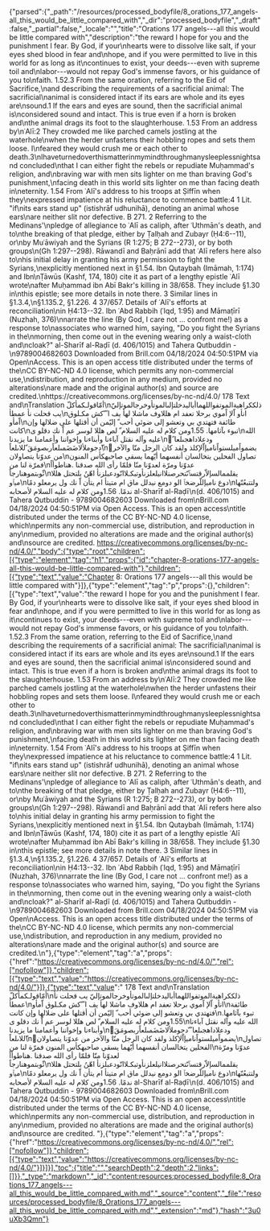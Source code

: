 {"parsed":{"_path":"/resources/processed_bodyfile/8_orations_177_angels-all_this_would_be_little_compared_with","_dir":"processed_bodyfile","_draft":false,"_partial":false,"_locale":"","title":"Orations 177 angels---all this would be little compared with","description":"the reward I hope for you and the punishment I fear. By God, if your\nhearts were to dissolve like salt, if your eyes shed blood in fear and\nhope, and if you were permitted to live in this world for as long as it\ncontinues to exist, your deeds---even with supreme toil and\nlabor---would not repay God's immense favors, or his guidance of you to\nfaith. 1.52.3 From the same oration, referring to the Eid of Sacrifice,\nand describing the requirements of a sacrificial animal: The sacrificial\nanimal is considered intact if its ears are whole and its eyes are\nsound.1 If the ears and eyes are sound, then the sacrificial animal is\nconsidered sound and intact. This is true even if a horn is broken and\nthe animal drags its foot to the slaughterhouse. 1.53 From an address by\nʿAlī:2 They crowded me like parched camels jostling at the waterhole\nwhen the herder unfastens their hobbling ropes and sets them loose. I\nfeared they would crush me or each other to death.3\nIhaveturnedoverthismatterinmymindthroughmanysleeplessnightsand concluded\nthat I can either fight the rebels or repudiate Muḥammad's religion, and\nbraving war with men sits lighter on me than braving God's punishment,\nfacing death in this world sits lighter on me than facing death in\neternity. 1.54 From ʿAlī's address to his troops at Ṣiffīn when they\nexpressed impatience at his reluctance to commence battle:4 1 Lit. \"if\nits ears stand up\" (istishrāf udhunihā), denoting an animal whose ears\nare neither slit nor defective. B 271. 2 Referring to the Medinans'\npledge of allegiance to ʿAlī as caliph, after ʿUthmān's death, and to\nthe breaking of that pledge, either by Ṭalḥah and Zubayr (Ḥ4:6--11), or\nby Muʿāwiyah and the Syrians (R 1:275; B 272--273), or by both groups\n(Gh 1:297--298). Rāwandī and Baḥrānī add that ʿAlī refers here also to\nhis initial delay in granting his army permission to fight the Syrians,\nexplicitly mentioned next in §1.54. Ibn Qutaybah (Imāmah, 1:174) and Ibn\nṬāwūs (Kashf, 174, 180) cite it as part of a lengthy epistle ʿAlī wrote\nafter Muḥammad ibn Abī Bakr's killing in 38/658. They include §1.30 in\nthis epistle; see more details in note there. 3 Similar lines in §1.3.4,\n§1.135.2, §1.226. 4 37/657. Details of ʿAlī's efforts at reconciliation\nin Ḥ4:13--32. Ibn ʿAbd Rabbih (ʿIqd, 1:95) and Māmaṭīrī (Nuzhah, 376)\nnarrate the line (By God, I care not ... confront me!) as a response to\nassociates who warned him, saying, \"Do you fight the Syrians in the\nmorning, then come out in the evening wearing only a waist-cloth and\ncloak?\" al-Sharīf al-Raḍī (d. 406/1015) and Tahera Qutbuddin -\n9789004682603 Downloaded from Brill.com 04/18/2024 04:50:51PM via Open\nAccess. This is an open access title distributed under the terms of the\nCC BY-NC-ND 4.0 license, which permits any non-commercial use,\ndistribution, and reproduction in any medium, provided no alterations\nare made and the original author(s) and source are credited.\nhttps://creativecommons.org/licenses/by-nc-nd/4.0/ 178 Text and\nTranslation أمّاقولـكمأكلّ\nذلككراهيةالموتفواللهماأباليدخلتإلىالموتأوخرجالموتإليّ يب قحلت نأ عمطأ\nانأو اّلإ اًموي برحلا تعفد ام هللاوف ماشلا لهأ يف ا ً ّكش مكـلوق اّمأو\nطائفة فتهتدي بي وتعشو إلى ضوئي أحب ّ إليّمن أن أقتلها على ضلالها وإن كانت\nتبوء بآثامها. 1.55ومن كلام له عليه السلام ّ لص هللا لوسر عم اّ نك دقلو ى\nالله عليه وآله نقتل آباءنا وأبناءنا وإخواننا وأعمامنا ما يزيدنا\nّودعلاداهجىلعا ً ّدجوملألاضَضَمىلعاًربصومَقَ ّللاىلعاً\nّيضمواًميلستواًناميإاّلإكلذ ولقد كان الرجل منّا والآخر من عدوّنا يتصاولان\nتصاول الفحلين يتخالسان أنفسهما أيّهما يسقي صاحبهكأس المنون فمرّة لنا من\nعدوّنا ومرّة لعدوّنا منّا فلمّا رأى الله صدقنا .هناطوأاً ئّوبتموهنارجاً\nيقلممالسإلاّرقتسٱىّتحرصنلاانيلعلزنأوتبكـلاانّودعبلزنأ اهّنُ بلتحتل هللا ميٱو\nدوع ناميإللّرضخٱ الو دومع نيدلل ماق ام متيتأ ام يتأن اّ نك ول يرمعلو دمًا\nولتتبعُنّها ندمًا. 1.56ومن كلام له عليه السلام لأصحابه al-Sharīf al-Raḍī\n(d. 406/1015) and Tahera Qutbuddin - 9789004682603 Downloaded from\nBrill.com 04/18/2024 04:50:51PM via Open Access. This is an open access\ntitle distributed under the terms of the CC BY-NC-ND 4.0 license, which\npermits any non-commercial use, distribution, and reproduction in any\nmedium, provided no alterations are made and the original author(s) and\nsource are credited. https://creativecommons.org/licenses/by-nc-nd/4.0/","body":{"type":"root","children":[{"type":"element","tag":"h1","props":{"id":"chapter-8-orations-177-angels-all-this-would-be-little-compared-with"},"children":[{"type":"text","value":"Chapter 8: Orations 177 angels---all this would be little compared with"}]},{"type":"element","tag":"p","props":{},"children":[{"type":"text","value":"the reward I hope for you and the punishment I fear. By God, if your\nhearts were to dissolve like salt, if your eyes shed blood in fear and\nhope, and if you were permitted to live in this world for as long as it\ncontinues to exist, your deeds---even with supreme toil and\nlabor---would not repay God's immense favors, or his guidance of you to\nfaith. 1.52.3 From the same oration, referring to the Eid of Sacrifice,\nand describing the requirements of a sacrificial animal: The sacrificial\nanimal is considered intact if its ears are whole and its eyes are\nsound.1 If the ears and eyes are sound, then the sacrificial animal is\nconsidered sound and intact. This is true even if a horn is broken and\nthe animal drags its foot to the slaughterhouse. 1.53 From an address by\nʿAlī:2 They crowded me like parched camels jostling at the waterhole\nwhen the herder unfastens their hobbling ropes and sets them loose. I\nfeared they would crush me or each other to death.3\nIhaveturnedoverthismatterinmymindthroughmanysleeplessnightsand concluded\nthat I can either fight the rebels or repudiate Muḥammad's religion, and\nbraving war with men sits lighter on me than braving God's punishment,\nfacing death in this world sits lighter on me than facing death in\neternity. 1.54 From ʿAlī's address to his troops at Ṣiffīn when they\nexpressed impatience at his reluctance to commence battle:4 1 Lit. \"if\nits ears stand up\" (istishrāf udhunihā), denoting an animal whose ears\nare neither slit nor defective. B 271. 2 Referring to the Medinans'\npledge of allegiance to ʿAlī as caliph, after ʿUthmān's death, and to\nthe breaking of that pledge, either by Ṭalḥah and Zubayr (Ḥ4:6--11), or\nby Muʿāwiyah and the Syrians (R 1:275; B 272--273), or by both groups\n(Gh 1:297--298). Rāwandī and Baḥrānī add that ʿAlī refers here also to\nhis initial delay in granting his army permission to fight the Syrians,\nexplicitly mentioned next in §1.54. Ibn Qutaybah (Imāmah, 1:174) and Ibn\nṬāwūs (Kashf, 174, 180) cite it as part of a lengthy epistle ʿAlī wrote\nafter Muḥammad ibn Abī Bakr's killing in 38/658. They include §1.30 in\nthis epistle; see more details in note there. 3 Similar lines in §1.3.4,\n§1.135.2, §1.226. 4 37/657. Details of ʿAlī's efforts at reconciliation\nin Ḥ4:13--32. Ibn ʿAbd Rabbih (ʿIqd, 1:95) and Māmaṭīrī (Nuzhah, 376)\nnarrate the line (By God, I care not ... confront me!) as a response to\nassociates who warned him, saying, \"Do you fight the Syrians in the\nmorning, then come out in the evening wearing only a waist-cloth and\ncloak?\" al-Sharīf al-Raḍī (d. 406/1015) and Tahera Qutbuddin -\n9789004682603 Downloaded from Brill.com 04/18/2024 04:50:51PM via Open\nAccess. This is an open access title distributed under the terms of the\nCC BY-NC-ND 4.0 license, which permits any non-commercial use,\ndistribution, and reproduction in any medium, provided no alterations\nare made and the original author(s) and source are credited.\n"},{"type":"element","tag":"a","props":{"href":"https://creativecommons.org/licenses/by-nc-nd/4.0/","rel":["nofollow"]},"children":[{"type":"text","value":"https://creativecommons.org/licenses/by-nc-nd/4.0/"}]},{"type":"text","value":" 178 Text and\nTranslation أمّاقولـكمأكلّ\nذلككراهيةالموتفواللهماأباليدخلتإلىالموتأوخرجالموتإليّ يب قحلت نأ عمطأ\nانأو اّلإ اًموي برحلا تعفد ام هللاوف ماشلا لهأ يف ا ً ّكش مكـلوق اّمأو\nطائفة فتهتدي بي وتعشو إلى ضوئي أحب ّ إليّمن أن أقتلها على ضلالها وإن كانت\nتبوء بآثامها. 1.55ومن كلام له عليه السلام ّ لص هللا لوسر عم اّ نك دقلو ى\nالله عليه وآله نقتل آباءنا وأبناءنا وإخواننا وأعمامنا ما يزيدنا\nّودعلاداهجىلعا ً ّدجوملألاضَضَمىلعاًربصومَقَ ّللاىلعاً\nّيضمواًميلستواًناميإاّلإكلذ ولقد كان الرجل منّا والآخر من عدوّنا يتصاولان\nتصاول الفحلين يتخالسان أنفسهما أيّهما يسقي صاحبهكأس المنون فمرّة لنا من\nعدوّنا ومرّة لعدوّنا منّا فلمّا رأى الله صدقنا .هناطوأاً ئّوبتموهنارجاً\nيقلممالسإلاّرقتسٱىّتحرصنلاانيلعلزنأوتبكـلاانّودعبلزنأ اهّنُ بلتحتل هللا ميٱو\nدوع ناميإللّرضخٱ الو دومع نيدلل ماق ام متيتأ ام يتأن اّ نك ول يرمعلو دمًا\nولتتبعُنّها ندمًا. 1.56ومن كلام له عليه السلام لأصحابه al-Sharīf al-Raḍī\n(d. 406/1015) and Tahera Qutbuddin - 9789004682603 Downloaded from\nBrill.com 04/18/2024 04:50:51PM via Open Access. This is an open access\ntitle distributed under the terms of the CC BY-NC-ND 4.0 license, which\npermits any non-commercial use, distribution, and reproduction in any\nmedium, provided no alterations are made and the original author(s) and\nsource are credited. "},{"type":"element","tag":"a","props":{"href":"https://creativecommons.org/licenses/by-nc-nd/4.0/","rel":["nofollow"]},"children":[{"type":"text","value":"https://creativecommons.org/licenses/by-nc-nd/4.0/"}]}]}],"toc":{"title":"","searchDepth":2,"depth":2,"links":[]}},"_type":"markdown","_id":"content:resources:processed_bodyfile:8_Orations_177_angels---all_this_would_be_little_compared_with.md","_source":"content","_file":"resources/processed_bodyfile/8_Orations_177_angels---all_this_would_be_little_compared_with.md","_extension":"md"},"hash":"3u0uXb3Qmn"}